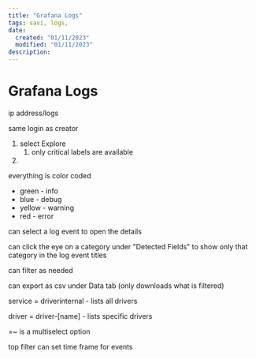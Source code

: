 ```yaml
---
title: "Grafana Logs"
tags: savi, logs, 
date:
  created: "01/11/2023"
  modified: "01/11/2023"
description: 
---
```


# Grafana Logs

ip address/logs

same login as creator

1. select Explore 
   1. only critical labels are available
2. 

everything is color coded

* green - info
* blue - debug
* yellow - warning
* red - error

can select a log event to open the details

can click the eye on a category under "Detected Fields" to show only that category in the log event titles

can filter as needed

can export as csv under Data tab (only downloads what is filtered)

service = driverinternal - lists all drivers

driver = driver-[name] - lists specific drivers

=~ is a multiselect option

top filter can set time frame for events

